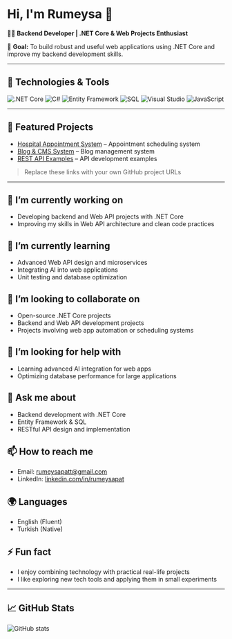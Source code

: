 # Hi, I'm Rumeysa 👋

👩‍💻 **Backend Developer | .NET Core & Web Projects Enthusiast**

🎯 **Goal:** To build robust and useful web applications using .NET Core and improve my backend development skills.

---

## 🔧 Technologies & Tools
![.NET Core](https://img.shields.io/badge/.NET%20Core-512BD4?logo=dotnet&logoColor=white) 
![C#](https://img.shields.io/badge/C%23-239120?logo=csharp&logoColor=white) 
![Entity Framework](https://img.shields.io/badge/EF_Core-512BD4?logo=entityframework&logoColor=white) 
![SQL](https://img.shields.io/badge/SQL-336791?logo=postgresql&logoColor=white) 
![Visual Studio](https://img.shields.io/badge/VS-5C2D91?logo=visual-studio&logoColor=white)
![JavaScript](https://img.shields.io/badge/JavaScript-F7DF1E?logo=javascript&logoColor=black)

---

## 📌 Featured Projects
- [Hospital Appointment System](https://github.com/rumeysapat/hospital-system) – Appointment scheduling system  
- [Blog & CMS System](https://github.com/rumeysapat/blog-cms) – Blog management system  
- [REST API Examples](https://github.com/rumeysapat/rest-api-examples) – API development examples  

> Replace these links with your own GitHub project URLs

---

## 🔭 I’m currently working on
- Developing backend and Web API projects with .NET Core  
- Improving my skills in Web API architecture and clean code practices

## 🌱 I’m currently learning
- Advanced Web API design and microservices  
- Integrating AI into web applications  
- Unit testing and database optimization

## 👯 I’m looking to collaborate on
- Open-source .NET Core projects  
- Backend and Web API development projects  
- Projects involving web app automation or scheduling systems  

## 🤔 I’m looking for help with
- Learning advanced AI integration for web apps  
- Optimizing database performance for large applications  

## 💬 Ask me about
- Backend development with .NET Core  
- Entity Framework & SQL  
- RESTful API design and implementation  

## 📫 How to reach me
- Email: rumeysapatt@gmail.com 
- LinkedIn: [linkedin.com/in/rumeysapat](https://www.linkedin.com/in/rumeysapat)  

## 🌍 Languages
- English (Fluent)  
- Turkish (Native)

## ⚡ Fun fact
- I enjoy combining technology with practical real-life projects  
- I like exploring new tech tools and applying them in small experiments

---

## 📈 GitHub Stats
![GitHub stats](https://github-readme-stats.vercel.app/api?username=rumeysapat&show_icons=true&theme=radical)
